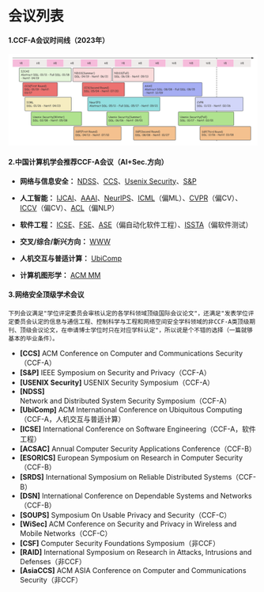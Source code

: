 # 会议列表

#### 1.CCF-A会议时间线（2023年）

![confDDLv1](./confDDLv3.png)

#### 2.中国计算机学会推荐CCF-A会议（AI+Sec.方向）

- **网络与信息安全：** [NDSS](http://dblp.uni-trier.de/db/conf/ndss/)、[CCS](http://dblp.uni-trier.de/db/conf/ccs/)、[Usenix Security](http://dblp.uni-trier.de/db/conf/uss/)、[S&P](http://dblp.uni-trier.de/db/conf/sp/)

- **人工智能：** [IJCAI](http://dblp.uni-trier.de/db/conf/ijcai/)、[AAAI](http://dblp.uni-trier.de/db/conf/aaai/)、[NeurIPS](http://dblp.uni-trier.de/db/conf/nips/)、[ICML](http://dblp.uni-trier.de/db/conf/icml/)（偏ML）、[CVPR](http://dblp.uni-trier.de/db/conf/cvpr/)（偏CV）、[ICCV](http://dblp.uni-trier.de/db/conf/iccv/)（偏CV）、[ACL](http://dblp.uni-trier.de/db/conf/acl/)（偏NLP）
- **软件工程：** [ICSE](http://dblp.uni-trier.de/db/conf/icse/)、[FSE](http://dblp.uni-trier.de/db/conf/sigsoft/)、[ASE](http://dblp.uni-trier.de/db/conf/kbse/)（偏自动化软件工程）、[ISSTA](http://dblp.uni-trier.de/db/conf/issta/)（偏软件测试）
- **交叉/综合/新兴方向：** [WWW](http://dblp.uni-trier.de/db/conf/www/)
- **人机交互与普适计算：** [UbiComp](http://dblp.uni-trier.de/db/conf/huc/)
- **计算机图形学：** [ACM MM](http://dblp.uni-trier.de/db/conf/mm/)

#### 3.网络安全顶级学术会议

`下列会议满足"学位评定委员会审核认定的各学科领域顶级国际会议论文"，还满足"发表学位评定委员会认定的信息与通信工程、控制科学与工程和网络空间安全学科领域的非CCF-A类顶级期刊、顶级会议论文，在申请博士学位时只在对应学科认定"，所以说是个不错的选择（一篇就够基本的毕业条件）。`

- **[CCS]** ACM Conference on Computer and Communications Security（CCF-A）
- **[S&P]** IEEE Symposium on Security and Privacy（CCF-A）
- **[USENIX Security]** USENIX Security Symposium（CCF-A）
- **[NDSS]** Network and Distributed System Security Symposium（CCF-A）
- **[UbiComp]** ACM International Conference on Ubiquitous Computing（CCF-A，人机交互与普适计算）
- **[ICSE]** International Conference on Software Engineering（CCF-A，软件工程）
- **[ACSAC]** Annual Computer Security Applications Conference（CCF-B）
- **[ESORICS]** European Symposium on Research in Computer Security（CCF-B）
- **[SRDS]** International Symposium on Reliable Distributed Systems（CCF-B）
- **[DSN]** International Conference on Dependable Systems and Networks（CCF-B）
- **[SOUPS]** Symposium On Usable Privacy and Security（CCF-C）
- **[WiSec]** ACM Conference on Security and Privacy in Wireless and Mobile Networks（CCF-C）
- **[CSF]** Computer Security Foundations Symposium（非CCF）
- **[RAID]** International Symposium on Research in Attacks, Intrusions and Defenses（非CCF）
- **[AsiaCCS]** ACM ASIA Conference on Computer and Communications Security（非CCF）

